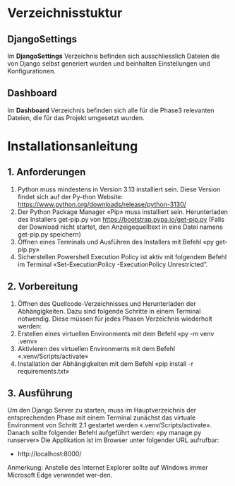 # Verzeichnisstuktur
## DjangoSettings
Im **DjangoSettings** Verzeichnis befinden sich ausschliesslich Dateien die von Django 
selbst generiert wurden und beinhalten Einstellungen und Konfigurationen.

## Dashboard
Im **Dashboard** Verzeichnis befinden sich alle für die Phase3 relevanten Dateien,
die für das Projekt umgesetzt wurden.

# Installationsanleitung
## 1. Anforderungen
1. Python muss mindestens in Version 3.13 installiert sein. Diese Version findet sich auf der Py-thon Website: https://www.python.org/downloads/release/python-3130/
2. Der Python Package Manager «Pip» muss installiert sein. Herunterladen des Installers get-pip.py von https://bootstrap.pypa.io/get-pip.py
   (Falls der Download nicht startet, den Anzeigequelltext in eine Datei namens get-pip.py speichern)
3. Öffnen eines Terminals und Ausführen des Installers mit Befehl «py get-pip.py» 
4. Sicherstellen Powershell Execution Policy ist aktiv mit folgendem Befehl im Terminal «Set-ExecutionPolicy -ExecutionPolicy Unrestricted”. 

## 2. Vorbereitung
1. Öffnen des Quellcode-Verzeichnisses und Herunterladen der Abhängigkeiten. Dazu sind folgende Schritte in einem Terminal notwendig. Diese müssen für jedes Phasen Verzeichnis wiederholt werden:
2. Erstellen eines virtuellen Environments mit dem Befehl «py -m venv .venv»
3. Aktivieren des virtuellen Environments mit dem Befehl «.venv/Scripts/activate» 
4. Installation der Abhängigkeiten mit dem Befehl «pip install -r requirements.txt»

## 3. Ausführung
Um den Django Server zu starten, muss im Hauptverzeichnis der entsprechenden Phase mit einem Terminal zunächst das virtuale Environment von Schritt 2.1 gestartet werden «.venv/Scripts/activate». Danach sollte folgender Befehl aufgeführt werden: «py manage.py runserver»
Die Applikation ist im Browser unter folgender URL aufrufbar:
-	http://localhost:8000/

Anmerkung: Anstelle des Internet Explorer sollte auf Windows immer Microsoft Edge verwendet wer-den.
